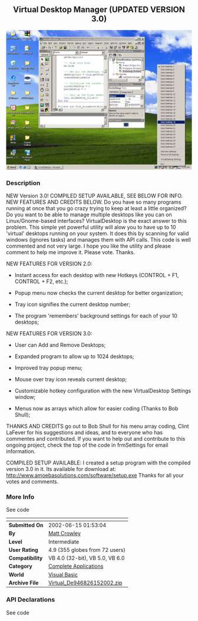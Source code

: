 ﻿<div align="center">

## Virtual Desktop Manager \(UPDATED VERSION 3\.0\)

<img src="PIC200261515598451.gif">
</div>

### Description

NEW Version 3.0! COMPILED SETUP AVAILABLE, SEE BELOW FOR INFO. NEW FEATURES AND CREDITS BELOW. Do you have so many programs running at once that you go crazy trying to keep at least a little organized? Do you want to be able to manage multiple desktops like you can on Linux/Gnome-based interfaces? VirtualDesktop is the exact answer to this problem. This simple yet powerful utility will alow you to have up to 10 'virtual' desktops running on your system. It does this by scanning for valid windows (ignores tasks) and manages them with API calls. This code is well commented and not very large. I hope you like the utility and please comment to help me improve it. Please vote. Thanks.

NEW FEATURES FOR VERSION 2.0:

- Instant access for each desktop with new Hotkeys (CONTROL + F1, CONTROL + F2, etc.);

- Popup menu now checks the current desktop for better organization;

- Tray icon signifies the current desktop number;

- The program 'remembers' background settings for each of your 10 desktops;

NEW FEATURES FOR VERSION 3.0:

- User can Add and Remove Desktops;

- Expanded program to allow up to 1024 desktops;

- Improved tray popup menu;

- Mouse over tray icon reveals current desktop;

- Customizable hotkey configuration with the new VirtualDesktop Settings window;

- Menus now as arrays which allow for easier coding (Thanks to Bob Shull);

THANKS AND CREDITS go out to Bob Shull for his menu array coding, Clint LaFever for his suggestions and ideas, and to everyone who has commentes and contributed. If you want to help out and contribute to this ongoing project, check the top of the code in frmSettings for email information.

COMPILED SETUP AVAILABLE: I created a setup program with the compiled version 3.0 in it. Its available for download at: http://www.amoebasolutions.com/software/setup.exe Thanks for all your votes and comments.
 
### More Info
 
See code


<span>             |<span>
---                |---
**Submitted On**   |2002-06-15 01:53:04
**By**             |[Matt Crowley](https://github.com/Planet-Source-Code/PSCIndex/blob/master/ByAuthor/matt-crowley.md)
**Level**          |Intermediate
**User Rating**    |4.9 (355 globes from 72 users)
**Compatibility**  |VB 4\.0 \(32\-bit\), VB 5\.0, VB 6\.0
**Category**       |[Complete Applications](https://github.com/Planet-Source-Code/PSCIndex/blob/master/ByCategory/complete-applications__1-27.md)
**World**          |[Visual Basic](https://github.com/Planet-Source-Code/PSCIndex/blob/master/ByWorld/visual-basic.md)
**Archive File**   |[Virtual\_De946826152002\.zip](https://github.com/Planet-Source-Code/matt-crowley-virtual-desktop-manager-updated-version-3-0__1-35822/archive/master.zip)

### API Declarations

See code





